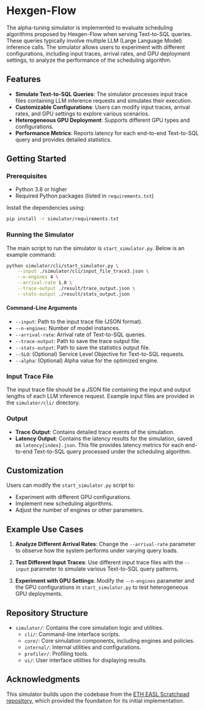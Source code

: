 # Hexgen-Flow

The alpha-tuning simulator is implemented to evaluate scheduling algorithms proposed by Hexgen-Flow when serving Text-to-SQL queries. These queries typically involve multiple LLM (Large Language Model) inference calls. The simulator allows users to experiment with different configurations, including input traces, arrival rates, and GPU deployment settings, to analyze the performance of the scheduling algorithm.

## Features

- **Simulate Text-to-SQL Queries**: The simulator processes input trace files containing LLM inference requests and simulates their execution.
- **Customizable Configurations**: Users can modify input traces, arrival rates, and GPU settings to explore various scenarios.
- **Heterogeneous GPU Deployment**: Supports different GPU types and configurations.
- **Performance Metrics**: Reports latency for each end-to-end Text-to-SQL query and provides detailed statistics.

## Getting Started

### Prerequisites

- Python 3.8 or higher
- Required Python packages (listed in `requirements.txt`)

Install the dependencies using:

```bash
pip install -r simulator/requirements.txt
```

### Running the Simulator

The main script to run the simulator is `start_simulator.py`. Below is an example command:

```bash
python simulator/cli/start_simulator.py \
    --input ./simulator/cli/input_file_trace3.json \
    --n-engines 4 \
    --arrival-rate 1.0 \
    --trace-output ./result/trace_output.json \
    --stats-output ./result/stats_output.json
```

#### Command-Line Arguments

- `--input`: Path to the input trace file (JSON format).
- `--n-engines`: Number of model instances.
- `--arrival-rate`: Arrival rate of Text-to-SQL queries.
- `--trace-output`: Path to save the trace output file.
- `--stats-output`: Path to save the statistics output file.
- `--SLO`: (Optional) Service Level Objective for Text-to-SQL requests.
- `--alpha`: (Optional) Alpha value for the optimized engine.

### Input Trace File

The input trace file should be a JSON file containing the input and output lengths of each LLM inference request. Example input files are provided in the `simulator/cli/` directory.

### Output

- **Trace Output**: Contains detailed trace events of the simulation.
- **Latency Output**: Contains the latency results for the simulation, saved as `latency{index}.json`. This file provides latency metrics for each end-to-end Text-to-SQL query processed under the scheduling algorithm.

## Customization

Users can modify the `start_simulator.py` script to:

- Experiment with different GPU configurations.
- Implement new scheduling algorithms.
- Adjust the number of engines or other parameters.

## Example Use Cases

1. **Analyze Different Arrival Rates**:
   Change the `--arrival-rate` parameter to observe how the system performs under varying query loads.

2. **Test Different Input Traces**:
   Use different input trace files with the `--input` parameter to simulate various Text-to-SQL query patterns.

3. **Experiment with GPU Settings**:
   Modify the `--n-engines` parameter and the GPU configurations in `start_simulator.py` to test heterogeneous GPU deployments.

## Repository Structure

- `simulator/`: Contains the core simulation logic and utilities.
  - `cli/`: Command-line interface scripts.
  - `core/`: Core simulation components, including engines and policies.
  - `internal/`: Internal utilities and configurations.
  - `profiler/`: Profiling tools.
  - `ui/`: User interface utilities for displaying results.

## Acknowledgments

This simulator builds upon the codebase from the [ETH EASL Scratchpad repository](https://github.com/eth-easl/Scratchpad/tree/dev/tools/simulator), which provided the foundation for its initial implementation.
